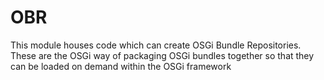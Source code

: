 # OBR
This module houses code which can create OSGi Bundle Repositories. 
These are the OSGi way of packaging OSGi bundles together so that they can be loaded on demand
within the OSGi framework

